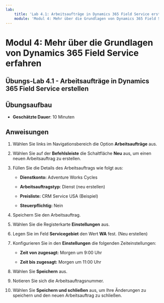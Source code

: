 ```yaml
---
lab:
    title: 'Lab 4.1: Arbeitsaufträge in Dynamics 365 Field Service erstellen'
    module: 'Modul 4: Mehr über die Grundlagen von Dynamics 365 Field Service erfahren'
---
```


Modul 4: Mehr über die Grundlagen von Dynamics 365 Field Service erfahren
========================

## Übungs-Lab 4.1 - Arbeitsaufträge in Dynamics 365 Field Service erstellen

## Übungsaufbau

  - **Geschätzte Dauer**: 10 Minuten

## Anweisungen

1. Wählen Sie links im Navigationsbereich die Option **Arbeitsaufträge** aus.

2. Wählen Sie auf der **Befehlsleiste** die Schaltfläche **Neu** aus, um einen neuen Arbeitsauftrag zu erstellen.

3. Füllen Sie die Details des Arbeitsauftrags wie folgt aus:

	- **Dienstkonto:** Adventure Works Cycles

	- **Arbeitsauftragstyp**: Dienst (neu erstellen)

	- **Preisliste:** CRM Service USA (Beispiel)

	- **Steuerpflichtig:** Nein

4. Speichern Sie den Arbeitsauftrag.

4. Wählen Sie die Registerkarte **Einstellungen** aus.

5. Legen Sie im Feld **Servicegebiet** den Wert **WA** fest. (Neu erstellen)

6. Konfigurieren Sie in den **Einstellungen** die folgenden Zeiteinstellungen:

	- **Zeit von zugesagt:** Morgen um 9:00 Uhr

	- **Zeit bis zugesagt:** Morgen um 11:00 Uhr

7. Wählen Sie **Speichern** aus.

8. Notieren Sie sich die Arbeitsauftragsnummer. 

9. Wählen Sie **Speichern und schließen** aus, um Ihre Änderungen zu speichern und den neuen Arbeitsauftrag zu schließen.
